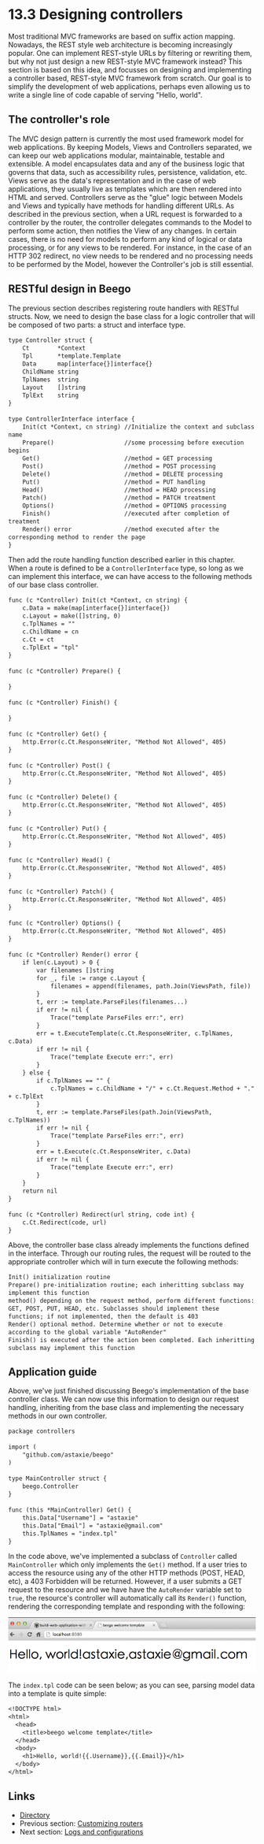 # 13.3 Designing controllers

Most traditional MVC frameworks are based on suffix action mapping. Nowadays, the REST style web architecture is becoming increasingly popular. One can implement REST-style URLs by filtering or rewriting them, but why not just design a new REST-style MVC framework instead? This section is based on this idea, and focusses on designing and implementing a controller based, REST-style MVC framework from scratch. Our goal is to simplify the development of web applications, perhaps even allowing us to write a single line of code capable of serving "Hello, world". 

## The controller's role

The MVC design pattern is currently the most used framework model for web applications. By keeping Models, Views and Controllers separated, we can keep our web applications modular, maintainable, testable and extensible. A model encapsulates data and any of the business logic that governs that data, such as accessibility rules, persistence, validation, etc. Views serve as the data's representation and in the case of web applications, they usually live as templates which are then rendered into HTML and served. Controllers serve as the "glue" logic between Models and Views and typically have methods for handling different URLs. As described in the previous section, when a URL request is forwarded to a controller by the router, the controller delegates commands to the Model to perform some action, then notifies the View of any changes. In certain cases, there is no need for models to perform any kind of logical or data processing, or for any views to be rendered. For instance, in the case of an HTTP 302 redirect, no view needs to be rendered and no processing needs to be performed by the Model, however the Controller's job is still essential. 

## RESTful design in Beego 

The previous section describes registering route handlers with RESTful structs. Now, we need to design the base class for a logic controller that will be composed of two parts: a struct and interface type.    

	type Controller struct {
		Ct        *Context
		Tpl       *template.Template
		Data      map[interface{}]interface{}
		ChildName string
		TplNames  string
		Layout    []string
		TplExt    string
	}

	type ControllerInterface interface {
		Init(ct *Context, cn string) //Initialize the context and subclass name
		Prepare()                    //some processing before execution begins
		Get()                        //method = GET processing
		Post()                       //method = POST processing
		Delete()                     //method = DELETE processing
		Put()                        //method = PUT handling
		Head()                       //method = HEAD processing
		Patch()                      //method = PATCH treatment
		Options()                    //method = OPTIONS processing
		Finish()                     //executed after completion of treatment
		Render() error               //method executed after the corresponding method to render the page
	}

Then add the route handling function described earlier in this chapter. When a route is defined to be a `ControllerInterface` type, so long as we can implement this interface, we can have access to the following methods of our base class controller.

    func (c *Controller) Init(ct *Context, cn string) {
		c.Data = make(map[interface{}]interface{})
		c.Layout = make([]string, 0)
		c.TplNames = ""
		c.ChildName = cn
		c.Ct = ct
		c.TplExt = "tpl"
	}
	
	func (c *Controller) Prepare() {
	
	}
	
	func (c *Controller) Finish() {
	
	}
	
	func (c *Controller) Get() {
		http.Error(c.Ct.ResponseWriter, "Method Not Allowed", 405)
	}
	
	func (c *Controller) Post() {
		http.Error(c.Ct.ResponseWriter, "Method Not Allowed", 405)
	}
	
	func (c *Controller) Delete() {
		http.Error(c.Ct.ResponseWriter, "Method Not Allowed", 405)
	}
	
	func (c *Controller) Put() {
		http.Error(c.Ct.ResponseWriter, "Method Not Allowed", 405)
	}
	
	func (c *Controller) Head() {
		http.Error(c.Ct.ResponseWriter, "Method Not Allowed", 405)
	}
	
	func (c *Controller) Patch() {
		http.Error(c.Ct.ResponseWriter, "Method Not Allowed", 405)
	}
	
	func (c *Controller) Options() {
		http.Error(c.Ct.ResponseWriter, "Method Not Allowed", 405)
	}
	
	func (c *Controller) Render() error {
		if len(c.Layout) > 0 {
			var filenames []string
			for _, file := range c.Layout {
				filenames = append(filenames, path.Join(ViewsPath, file))
			}
			t, err := template.ParseFiles(filenames...)
			if err != nil {
				Trace("template ParseFiles err:", err)
			}
			err = t.ExecuteTemplate(c.Ct.ResponseWriter, c.TplNames, c.Data)
			if err != nil {
				Trace("template Execute err:", err)
			}
		} else {
			if c.TplNames == "" {
				c.TplNames = c.ChildName + "/" + c.Ct.Request.Method + "." + c.TplExt
			}
			t, err := template.ParseFiles(path.Join(ViewsPath, c.TplNames))
			if err != nil {
				Trace("template ParseFiles err:", err)
			}
			err = t.Execute(c.Ct.ResponseWriter, c.Data)
			if err != nil {
				Trace("template Execute err:", err)
			}
		}
		return nil
	}
	
	func (c *Controller) Redirect(url string, code int) {
		c.Ct.Redirect(code, url)
	}	

Above, the controller base class already implements the functions defined in the interface. Through our routing rules, the request will be routed to the appropriate controller which will in turn execute the following methods: 

    Init() initialization routine 
    Prepare() pre-initialization routine; each inheritting subclass may implement this function
    method() depending on the request method, perform different functions: GET, POST, PUT, HEAD, etc. Subclasses should implement these functions; if not implemented, then the default is 403
    Render() optional method. Determine whether or not to execute according to the global variable "AutoRender"  
    Finish() is executed after the action been completed. Each inheritting subclass may implement this function 

## Application guide

Above, we've just finished discussing Beego's implementation of the base controller class. We can now use this information to design our request handling, inheriting from the base class and implementing the necessary methods in our own controller.  

	package controllers
	
	import (
		"github.com/astaxie/beego"
	)
	
	type MainController struct {
		beego.Controller
	}
	
	func (this *MainController) Get() {
		this.Data["Username"] = "astaxie"
		this.Data["Email"] = "astaxie@gmail.com"
		this.TplNames = "index.tpl"
	}

In the code above, we've implemented a subclass of `Controller` called `MainController` which only implements the `Get()` method. If a user tries to access the resource using any of the other HTTP methods (POST, HEAD, etc), a 403 Forbidden will be returned. However, if a user submits a GET request to the resource and we have have the `AutoRender` variable set to `true`, the resource's controller will automatically call its `Render()` function, rendering the corresponding template and responding with the following: 

![](images/13.4.beego.png?raw=true)

The `index.tpl` code can be seen below; as you can see, parsing model data into a template is quite simple: 

	<!DOCTYPE html>
	<html>
	  <head>
	    <title>beego welcome template</title>
	  </head>
	  <body>
	    <h1>Hello, world!{{.Username}},{{.Email}}</h1>
	  </body>
	</html>


## Links

- [Directory](preface.md)
- Previous section: [Customizing routers](13.2.md)
- Next section: [Logs and configurations](13.4.md)
